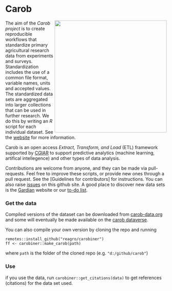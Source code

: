 # Carob

<img align="right" width="350" height="350" src="https://github.com/reagro/carob/raw/master/img/carob.png">

The aim of the *Carob project* is to create reproducible workflows that standardize primary agricultural research data from experiments and surveys. Standardization includes the use of a common file format, variable names, units and accepted values. The standardized data sets are aggregated into larger collections that can be used in further research. We do this by writing an *R* script for each individual dataset. See the [website](https://carob-data.org) for more information.

Carob is an open access *Extract, Transform, and Load* (ETL) framework supported by [CGIAR](https://www.cgiar.org/initiative/excellence-in-agronomy/) to support predictive analytics (machine learning, artifical intellegence) and other types of data analysis. 

Contributions are welcome from anyone, and they can be made via pull-requests. Feel free to improve these scripts, or provide new ones through a pull request. See the [Guidelines for contributors] for instructions. You can also raise [issues](https://github.com/reagro/carob/issues) on this github site. A good place to discover new data sets is the [Gardian](https://gardian.bigdata.cgiar.org/) website or our [to-do list](https://carob-data.org/todo.html). 

### Get the data

Compiled versions of the dataset can be downloaded from [carob-data.org](http://carob-data.org) and some will eventually be made available on the [carob dataverse](https://dataverse.harvard.edu/dataverse/carob/).

You can also compile your own version by cloning the repo and running 

```
remotes::install_github("reagro/carobiner")
ff <- carobiner::make_carob(path)
```

where `path` is the folder of the cloned repo (e.g. `"d:/github/carob"`)

### Use

if you use the data, run `carobiner::get_citations(data)` to get references (citations) for the data set used. 

